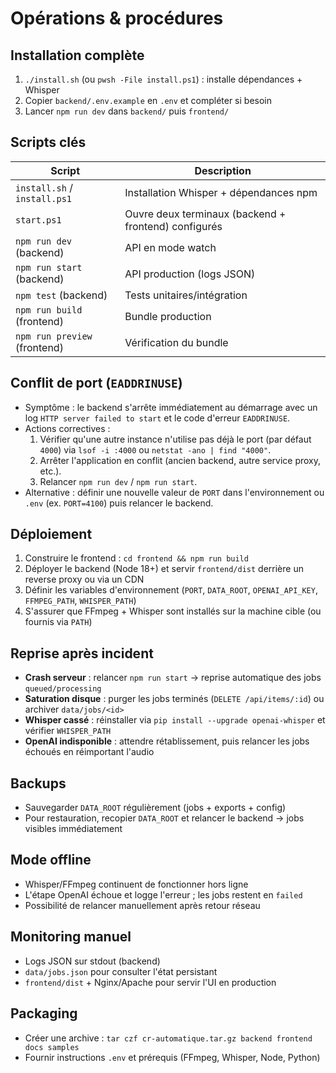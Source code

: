 # Opérations & procédures

## Installation complète

1. `./install.sh` (ou `pwsh -File install.ps1`) : installe dépendances + Whisper
2. Copier `backend/.env.example` en `.env` et compléter si besoin
3. Lancer `npm run dev` dans `backend/` puis `frontend/`

## Scripts clés

| Script | Description |
| --- | --- |
| `install.sh` / `install.ps1` | Installation Whisper + dépendances npm |
| `start.ps1` | Ouvre deux terminaux (backend + frontend) configurés |
| `npm run dev` (backend) | API en mode watch |
| `npm run start` (backend) | API production (logs JSON) |
| `npm test` (backend) | Tests unitaires/intégration |
| `npm run build` (frontend) | Bundle production |
| `npm run preview` (frontend) | Vérification du bundle |

## Conflit de port (`EADDRINUSE`)

- Symptôme : le backend s'arrête immédiatement au démarrage avec un log `HTTP server failed to start` et le code d'erreur `EADDRINUSE`.
- Actions correctives :
  1. Vérifier qu'une autre instance n'utilise pas déjà le port (par défaut `4000`) via `lsof -i :4000` ou `netstat -ano | find "4000"`.
  2. Arrêter l'application en conflit (ancien backend, autre service proxy, etc.).
  3. Relancer `npm run dev` / `npm run start`.
- Alternative : définir une nouvelle valeur de `PORT` dans l'environnement ou `.env` (ex. `PORT=4100`) puis relancer le backend.

## Déploiement

1. Construire le frontend : `cd frontend && npm run build`
2. Déployer le backend (Node 18+) et servir `frontend/dist` derrière un reverse proxy ou via un CDN
3. Définir les variables d'environnement (`PORT`, `DATA_ROOT`, `OPENAI_API_KEY`, `FFMPEG_PATH`, `WHISPER_PATH`)
4. S'assurer que FFmpeg + Whisper sont installés sur la machine cible (ou fournis via `PATH`)

## Reprise après incident

- **Crash serveur** : relancer `npm run start` → reprise automatique des jobs `queued/processing`
- **Saturation disque** : purger les jobs terminés (`DELETE /api/items/:id`) ou archiver `data/jobs/<id>`
- **Whisper cassé** : réinstaller via `pip install --upgrade openai-whisper` et vérifier `WHISPER_PATH`
- **OpenAI indisponible** : attendre rétablissement, puis relancer les jobs échoués en réimportant l'audio

## Backups

- Sauvegarder `DATA_ROOT` régulièrement (jobs + exports + config)
- Pour restauration, recopier `DATA_ROOT` et relancer le backend → jobs visibles immédiatement

## Mode offline

- Whisper/FFmpeg continuent de fonctionner hors ligne
- L'étape OpenAI échoue et logge l'erreur ; les jobs restent en `failed`
- Possibilité de relancer manuellement après retour réseau

## Monitoring manuel

- Logs JSON sur stdout (backend)
- `data/jobs.json` pour consulter l'état persistant
- `frontend/dist` + Nginx/Apache pour servir l'UI en production

## Packaging

- Créer une archive : `tar czf cr-automatique.tar.gz backend frontend docs samples`
- Fournir instructions `.env` et prérequis (FFmpeg, Whisper, Node, Python)
